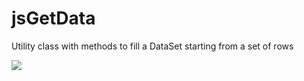 # jsGetData
Utility class with methods to fill a DataSet starting from a set of rows


![](https://travis-ci.org/gaelazzo/jsGetData.svg?branch=master)
